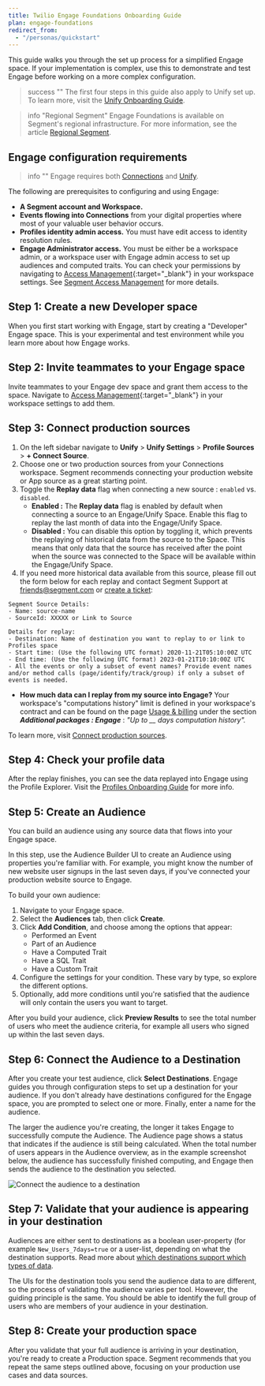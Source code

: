 ```yaml
---
title: Twilio Engage Foundations Onboarding Guide
plan: engage-foundations
redirect_from:
  - "/personas/quickstart"
---
```


This guide walks you through the set up process for a simplified Engage space. If your implementation is complex, use this to demonstrate and test Engage before working on a more complex configuration.

> success ""
> The first four steps in this guide also apply to Unify set up. To learn more, visit the [Unify Onboarding Guide](/docs/unify/quickstart).

> info "Regional Segment"
> Engage Foundations is available on Segment's regional infrastructure. For more information, see the article [Regional Segment](/docs/guides/regional-segment/).

## Engage configuration requirements
> info ""
> Engage requires both [Connections](/docs/connections/) and [Unify](/docs/unify/).

The following are prerequisites to configuring and using Engage:

- **A Segment account and Workspace.**
- **Events flowing into Connections** from your digital properties where most of your valuable user behavior occurs.
- **Profiles identity admin access.** You must have edit access to identity resolution rules.
- **Engage Administrator access.** You must be either be a workspace admin, or a workspace user with Engage admin access to set up audiences and computed traits. You can check your permissions by navigating to [Access Management](https://app.segment.com/goto-my-workspace/settings/access-management){:target="_blank"} in your workspace settings. See [Segment Access Management](/docs/segment-app/iam/) for more details.

## Step 1: Create a new Developer space

When you first start working with Engage, start by creating a "Developer" Engage space. This is your experimental and test environment while you learn more about how Engage works.

<!-- TODO: I can't see this in any of the spaces I'm an admin in
To create a Engage space:
1. In your Segment workspace, click **Engage** from the left-navigation.
2.  -->

## Step 2: Invite teammates to your Engage space

Invite teammates to your Engage dev space and grant them access to the space. Navigate to [Access Management](https://app.segment.com/goto-my-workspace/settings/access-management){:target="_blank"} in your workspace settings to add them.

<!-- TODO: actually add steps here -->

## Step 3: Connect production sources

1. On the left sidebar navigate to **Unify** > **Unify Settings** > **Profile Sources** > **+ Connect Source**.
2. Choose one or two production sources from your Connections workspace. Segment recommends connecting your production website or App source as a great starting point.
3. Toggle the **Replay data** flag when connecting a new source : `enabled` vs. `disabled`.
   - **Enabled :** The **Replay data** flag is enabled by default when connecting a source to an Engage/Unify Space. Enable this flag to replay the last month of data into the Engage/Unify Space.
   - **Disabled :** You can disable this option by toggling it, which prevents the replaying of historical data from the source to the Space. This means that only data that the source has received after the point when the source was connected to the Space will be available within the Engage/Unify Space.
4. If you need more historical data available from this source, please fill out the form below for each replay and contact Segment Support at friends@segment.com or [create a ticket]([url](https://app.segment.com/goto-my-workspace/home?period=last-24-hours&v2=enabled&help=create-ticket)):
    
```
Segment Source Details:
- Name: source-name
- SourceId: XXXXX or Link to Source

Details for replay:
- Destination: Name of destination you want to replay to or link to Profiles space
- Start time: (Use the following UTC format) 2020-11-21T05:10:00Z UTC
- End time: (Use the following UTC format) 2023-01-21T10:10:00Z UTC
- All the events or only a subset of event names? Provide event names and/or method calls (page/identify/track/group) if only a subset of events is needed.
```

- **How much data can I replay from my source into Engage?** Your workspace's "computations history" limit is defined in your workspace's contract and can be found on the page [Usage & billing](https://app.segment.com/goto-my-workspace/settings/usage?metric=mtu&period=current) under the section _**Additional packages : Engage**_ : _"Up to __ days computation history"._

To learn more, visit [Connect production sources](/docs/unify/quickstart/#step-3-connect-production-sources).

## Step 4: Check your profile data

After the replay finishes, you can see the data replayed into Engage using the Profile Explorer. Visit the [Profiles Onboarding Guide](/docs/profiles/quickstart/#step-4-check-your-profile-data) for more info.

## Step 5: Create an Audience

You can build an audience using any source data that flows into your Engage space.

In this step, use the Audience Builder UI to create an Audience using properties you're familiar with. For example, you might know the number of new website user signups in the last seven days, if you've connected your production website source to Engage.

To build your own audience:
1. Navigate to your Engage space.
2. Select the **Audiences** tab, then click **Create**.
3. Click **Add Condition**, and choose among the options that appear:
   - Performed an Event
   - Part of an Audience
   - Have a Computed Trait
   - Have a SQL Trait
   - Have a Custom Trait
4. Configure the settings for your condition. These vary by type, so explore the different options.
5. Optionally, add more conditions until you're satisfied that the audience will only contain the users you want to target.

After you build your audience, click **Preview Results** to see the total number of users who meet the audience criteria, for example all users who signed up within the last seven days.

## Step 6:  Connect the Audience to a Destination

After you create your test audience, click **Select Destinations**. Engage guides you through configuration steps to set up a destination for your audience. If you don't already have destinations configured for the Engage space, you are prompted to select one or more. Finally, enter a name for the audience.

The larger the audience you're creating, the longer it takes Engage to successfully compute the Audience. The Audience page shows a status that indicates if the audience is still being calculated. When the total number of users appears in the Audience overview, as in the example screenshot below, the audience has successfully finished computing, and Engage then sends the audience to the destination you selected.

![Connect the audience to a destination](images/pers-qs-audience_dests.png)

## Step 7: Validate that your audience is appearing in your destination

Audiences are either sent to destinations as a boolean user-property (for example `New_Users_7days=true` or a user-list, depending on what the destination supports. Read more about [which destinations support which types of data](/docs/engage/using-engage-data/#engage-compatible-destinations-event-type).

The UIs for the destination tools you send the audience data to are different, so the process of validating the audience varies per tool. However, the guiding principle is the same. You should be able to identify the full group of users who are members of your audience in your destination.

## Step 8: Create your production space

After you validate that your full audience is arriving in your destination, you're ready to create a Production space. Segment recommends that you repeat the same steps outlined above, focusing on your production use cases and data sources.
